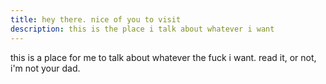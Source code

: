 ```yaml
---
title: hey there. nice of you to visit
description: this is the place i talk about whatever i want
---
```


this is a place for me to talk about whatever the fuck i want. read it, or not, i'm not your dad.
